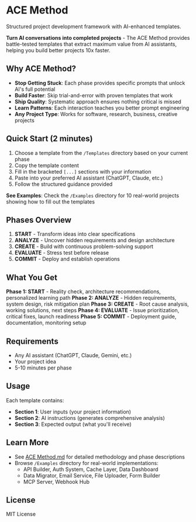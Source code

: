 # ACE Method

Structured project development framework with AI-enhanced templates.

**Turn AI conversations into completed projects** - The ACE Method provides battle-tested templates that extract maximum value from AI assistants, helping you build better projects 10x faster.

## Why ACE Method?

- **Stop Getting Stuck**: Each phase provides specific prompts that unlock AI's full potential
- **Build Faster**: Skip trial-and-error with proven templates that work
- **Ship Quality**: Systematic approach ensures nothing critical is missed
- **Learn Patterns**: Each interaction teaches you better prompt engineering
- **Any Project Type**: Works for software, research, business, creative projects

## Quick Start (2 minutes)

1. Choose a template from the `/Templates` directory based on your current phase
2. Copy the template content
3. Fill in the bracketed `[...]` sections with your information
4. Paste into your preferred AI assistant (ChatGPT, Claude, etc.)
5. Follow the structured guidance provided

**See Examples**: Check the `/Examples` directory for 10 real-world projects showing how to fill out the templates

## Phases Overview

1. **START** - Transform ideas into clear specifications
2. **ANALYZE** - Uncover hidden requirements and design architecture
3. **CREATE** - Build with continuous problem-solving support
4. **EVALUATE** - Stress test before release
5. **COMMIT** - Deploy and establish operations

## What You Get

**Phase 1: START** - Reality check, architecture recommendations, personalized learning path
**Phase 2: ANALYZE** - Hidden requirements, system design, risk mitigation plan
**Phase 3: CREATE** - Root cause analysis, working solutions, next steps
**Phase 4: EVALUATE** - Issue prioritization, critical fixes, launch readiness
**Phase 5: COMMIT** - Deployment guide, documentation, monitoring setup

## Requirements

- Any AI assistant (ChatGPT, Claude, Gemini, etc.)
- Your project idea
- 5-10 minutes per phase

## Usage

Each template contains:
- **Section 1**: User inputs (your project information)
- **Section 2**: AI instructions (generates comprehensive analysis)
- **Section 3**: Expected output (what you'll receive)

## Learn More

- See [ACE Method.md](ACE%20Method.md) for detailed methodology and phase descriptions
- Browse `/Examples` directory for real-world implementations:
  - API Builder, Auth System, Cache Layer, Data Dashboard
  - Data Migrator, Email Service, File Uploader, Form Builder
  - MCP Server, Webhook Hub

## License

MIT License